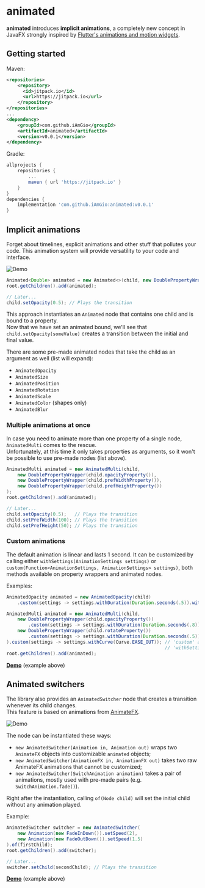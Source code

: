 # animated

**animated** introduces **implicit animations**, a completely new concept in JavaFX strongly inspired by [Flutter's animations and motion widgets](https://flutter.dev/docs/development/ui/widgets/animation).

## Getting started

Maven:
```xml
<repositories>
    <repository>
      <id>jitpack.io</id>
      <url>https://jitpack.io</url>
    </repository>
</repositories>
...
<dependency>
    <groupId>com.github.iAmGio</groupId>
    <artifactId>animated</artifactId>
    <version>v0.0.1</version>
</dependency>
```

Gradle:
```gradle
allprojects {
    repositories {
        ...
        maven { url 'https://jitpack.io' }
    }
}
dependencies {
    implementation 'com.github.iAmGio:animated:v0.0.1'
}
```

## Implicit animations

Forget about timelines, explicit animations and other stuff that pollutes your code. This animation system will provide versatility to your code and interface.

![Demo](https://i.imgur.com/TKXA8de.gif)

```java
Animated<Double> animated = new Animated<>(child, new DoublePropertyWrapper(child.opacityProperty()));
root.getChildren().add(animated);

// Later...
child.setOpacity(0.5); // Plays the transition
```  

This approach instantiates an `Animated` node that contains one child and is bound to a property.  
Now that we have set an animated bound, we'll see that `child.setOpacity(someValue)` creates a transition between the initial and final value.  

There are some pre-made animated nodes that take the child as an argument as well (list will expand):
- `AnimatedOpacity`
- `AnimatedSize`
- `AnimatedPosition`
- `AnimatedRotation`
- `AnimatedScale`
- `AnimatedColor` (shapes only)
- `AnimatedBlur`

### Multiple animations at once

In case you need to animate more than one property of a single node, `AnimatedMulti` comes to the rescue.  
Unfortunately, at this time it only takes properties as arguments, so it won't be possible to use pre-made nodes (list above).

```java
AnimatedMulti animated = new AnimatedMulti(child,
    new DoublePropertyWrapper(child.opacityProperty()),
    new DoublePropertyWrapper(child.prefWidthProperty()),
    new DoublePropertyWrapper(child.prefHeightProperty())
);
root.getChildren().add(animated);

// Later...
child.setOpacity(0.5);   // Plays the transition
child.setPrefWidth(100); // Plays the transition
child.setPrefHeight(50); // Plays the transition
```  

### Custom animations

The default animation is linear and lasts 1 second. It can be customized by calling either `withSettings(AnimationSettings settings)` or `custom(Function<AnimationSettings, AnimationSettings> settings)`, both methods available on property wrappers and animated nodes.

Examples:
```java
AnimatedOpacity animated = new AnimatedOpacity(child)
    .custom(settings -> settings.withDuration(Duration.seconds(.5)).withCurve(Curve.EASE_IN_OUT));
```  

```java
AnimatedMulti animated = new AnimatedMulti(child,
    new DoublePropertyWrapper(child.opacityProperty())
        .custom(settings -> settings.withDuration(Duration.seconds(.8))),
    new DoublePropertyWrapper(child.rotateProperty())
        .custom(settings -> settings.withDuration(Duration.seconds(.5)),
).custom(settings -> settings.withCurve(Curve.EASE_OUT)); // 'custom' applies only these settings to the properties.
                                                          // 'withSettings' overrides all instead.
root.getChildren().add(animated);
```  

**[Demo](https://github.com/iAmGio/animated/blob/master/src/test/java/eu/iamgio/animatedtest/AnimatedTest.java)** (example above)

## Animated switchers

The library also provides an `AnimatedSwitcher` node that creates a transition whenever its child changes.  
This feature is based on animations from [AnimateFX](https://github.com/Typhon0/AnimateFX).

![Demo](https://i.imgur.com/8v2Wn0a.gif)

The node can be instantiated these ways:
- `new AnimatedSwitcher(Animation in, Animation out)` wraps two `AnimateFX` objects into customizable `animated` objects;
- `new AnimatedSwitcher(AnimationFX in, AnimationFX out)` takes two raw AnimateFX animations that cannot be customized;
- `new AnimatedSwitcher(SwitchAnimation animation)` takes a pair of animations, mostly used with pre-made pairs (e.g. `SwitchAnimation.fade()`).

Right after the instantiation, calling `of(Node child)` will set the initial child without any animation played.

Example:
```java
AnimatedSwitcher switcher = new AnimatedSwitcher(
    new Animation(new FadeInDown()).setSpeed(2), 
    new Animation(new FadeOutDown()).setSpeed(1.5)
).of(firstChild);
root.getChildren().add(switcher);

// Later...
switcher.setChild(secondChild); // Plays the transition
```

**[Demo](https://github.com/iAmGio/animated/blob/master/src/test/java/eu/iamgio/animatedtest/AnimatedSwitcherTest.java)** (example above)